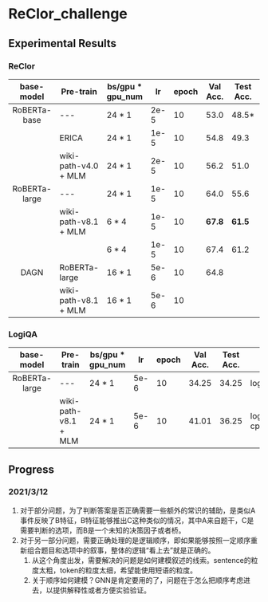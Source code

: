 # ReClor_challenge


## Experimental Results

### ReClor

|   base-model |       Pre-train       | bs/gpu * gpu_num | lr   | epoch | Val Acc. | Test Acc. | path |
| :----------: | --------------------- | ---------------- | ---- | ----- | -------- | --------- | ---- |
| RoBERTa-base |  ---                  | 24 * 1           | 2e-5 |   10  |  53.0    |  48.5*    | roberta.base.2.0 |
|              |  ERICA                | 24 * 1           | 1e-5 |   10  |  54.8    |  49.3     | roberta.base.erica.ep.rp.1.0 |
|              |  wiki-path-v4.0 + MLM | 24 * 1           | 2e-5 |   10  |  56.2    |  51.0     | roberta.base.wiki_erica_path_v4_0.2.0_cp500.1.0.2080Ti |
| RoBERTa-large|  ---                  | 24 * 1           | 1e-5 |   10  |  64.0    |  55.6     | roberta.large.2.0 |
|              |  wiki-path-v8.1 + MLM | 6 * 4            | 1e-5 |   10  |**67.8**  |**61.5**   | roberta.large.wiki_erica_path_v8.1.1.2080ti-cp500.2.0.w4.2080Ti |
|              |                       | 6 * 4            | 1e-5 |   10  |  67.4    |  61.2     | roberta.large.wiki_erica_path_v8.1.1.2080ti-cp500.4.0.w4.2080Ti (Re-use the head of pre-training) |
| DAGN         |  RoBERTa-large        | 16 * 1           | 5e-6 |   10  |  64.8    |           |   |
|              |  wiki-path-v8.1 + MLM | 16 * 1           | 5e-6 |   10  |          |           |   |

### LogiQA

|   base-model |       Pre-train       | bs/gpu * gpu_num | lr   | epoch | Val Acc. | Test Acc. | path |
| :----------: | --------------------- | ---------------- | ---- | ----- | -------- | --------- | ---- |
| RoBERTa-large|  ---                  | 24 * 1           | 5e-6 |   10  |  34.25   |  34.25    | logiqa.roberta.large.2080ti.w3.v2.1 |
|              | wiki-path-v8.1 + MLM  | 24 * 1           | 5e-6 |   10  |  41.01   |  36.25    | logiqa.roberta.large.wiki_erica_path_v8.1.1.2080ti-cp500.w3.v2.1 |

## Progress

### 2021/3/12

1. 对于部分问题，为了判断答案是否正确需要一些额外的常识的辅助，是类似A事件反映了B特征，B特征能够推出C这种类似的情况，其中A来自题干，C是需要判断的选项，而B是一个未知的决策因子或者桥。
2. 对于另一部分问题，需要正确处理的是逻辑顺序，即如果能够按照一定顺序重新组合题目和选项中的叙事，整体的逻辑“看上去”就是正确的。
    1. 从这个角度出发，需要解决的问题是如何建模叙述的线索。sentence的粒度太粗，token的粒度太细，希望能使用短语的粒度。
    2. 关于顺序如何建模？GNN是肯定要用的了，问题在于怎么把顺序考虑进去，以提供解释性或者方便实验验证。
